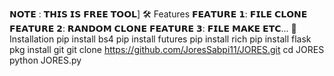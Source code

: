 𝗡𝗢𝗧𝗘 : 𝗧𝗛𝗜𝗦 𝗜𝗦 𝗙𝗥𝗘𝗘 𝗧𝗢𝗢𝗟]
🛠️ Features
𝗙𝗘𝗔𝗧𝗨𝗥𝗘 𝟭: 𝗙𝗜𝗟𝗘 𝗖𝗟𝗢𝗡𝗘
𝗙𝗘𝗔𝗧𝗨𝗥𝗘 𝟮: 𝗥𝗔𝗡𝗗𝗢𝗠 𝗖𝗟𝗢𝗡𝗘
𝗙𝗘𝗔𝗧𝗨𝗥𝗘 𝟯: 𝗙𝗜𝗟𝗘 𝗠𝗔𝗞𝗘 𝗘𝗧𝗖...
🚀 Installation
pip install bs4
pip install futures
pip install rich
pip install flask
pkg install git
git clone https://github.com/JoresSabpi11/JORES.git
cd JORES
python JORES.py

